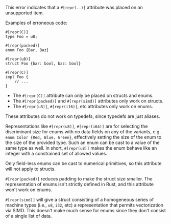 This error indicates that a `#[repr(..)]` attribute was placed on an
unsupported item.

Examples of erroneous code:

```compile_fail,E0517
#[repr(C)]
type Foo = u8;

#[repr(packed)]
enum Foo {Bar, Baz}

#[repr(u8)]
struct Foo {bar: bool, baz: bool}

#[repr(C)]
impl Foo {
    // ...
}
```

* The `#[repr(C)]` attribute can only be placed on structs and enums.
* The `#[repr(packed)]` and `#[repr(simd)]` attributes only work on structs.
* The `#[repr(u8)]`, `#[repr(i16)]`, etc attributes only work on enums.

These attributes do not work on typedefs, since typedefs are just aliases.

Representations like `#[repr(u8)]`, `#[repr(i64)]` are for selecting the
discriminant size for enums with no data fields on any of the variants, e.g.
`enum Color {Red, Blue, Green}`, effectively setting the size of the enum to
the size of the provided type. Such an enum can be cast to a value of the same
type as well. In short, `#[repr(u8)]` makes the enum behave like an integer
with a constrained set of allowed values.

Only field-less enums can be cast to numerical primitives, so this attribute
will not apply to structs.

`#[repr(packed)]` reduces padding to make the struct size smaller. The
representation of enums isn't strictly defined in Rust, and this attribute
won't work on enums.

`#[repr(simd)]` will give a struct consisting of a homogeneous series of machine
types (i.e., `u8`, `i32`, etc) a representation that permits vectorization via
SIMD. This doesn't make much sense for enums since they don't consist of a
single list of data.
